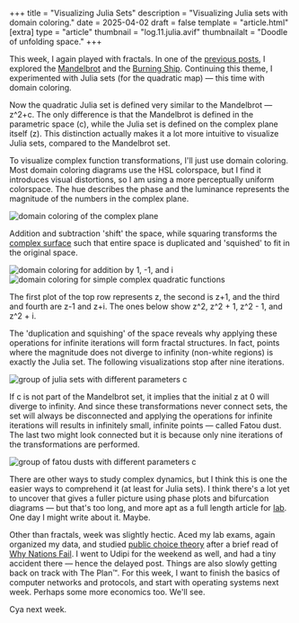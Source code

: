 +++
title = "Visualizing Julia Sets"
description = "Visualizing Julia sets with domain coloring."
date = 2025-04-02
draft = false
template = "article.html"
[extra]
type = "article"
thumbnail = "log.11.julia.avif"
thumbnailalt = "Doodle of unfolding space."
+++

This week, I again played with fractals. In one of the [previous posts](/log/9-fractional-dimensional-shapes), I explored the [Mandelbrot](https://en.wikipedia.org/wiki/Mandelbrot_set) and the [Burning Ship](https://en.wikipedia.org/wiki/Burning_Ship_fractal). Continuing this theme, I experimented with Julia sets (for the quadratic map) — this time with domain coloring.

Now the quadratic Julia set is defined very similar to the Mandelbrot — z^2+c. The only difference is that the Mandelbrot is defined in the parametric space (c), while the Julia set is defined on the complex plane itself (z). This distinction actually makes it a lot more intuitive to visualize Julia sets, compared to the Mandelbrot set.

To visualize complex function transformations, I'll just use domain coloring. Most domain coloring diagrams use the HSL colorspace, but I find it introduces visual distortions, so I am using a more perceptually uniform colorspace. The hue describes the phase and the luminance represents the magnitude of the numbers in the complex plane.

![domain coloring of the complex plane](/media/log/fractal-complex-plane.avif)

Addition and subtraction 'shift' the space, while squaring transforms the [complex surface](https://en.wikipedia.org/wiki/Riemann_surface) such that entire space is duplicated and 'squished' to fit in the original space.

![domain coloring for addition by 1, -1, and i](/media/log/fractal-complex-addition.avif)
![domain coloring for simple complex quadratic functions](/media/log/fractal-complex-exponentiation.avif)

The first plot of the top row represents z, the second is z+1, and the third and fourth are z-1 and z+i. The ones below show z^2, z^2 + 1, z^2 - 1, and z^2 + i.

The 'duplication and squishing' of the space reveals why applying these operations for infinite iterations will form fractal structures. In fact, points where the magnitude does not diverge to infinity (non-white regions) is exactly the Julia set. The following visualizations stop after nine iterations.

![group of julia sets with different parameters c](/media/log/fractal-julia.avif)

If c is not part of the Mandelbrot set, it implies that the initial z at 0 will diverge to infinity. And since these transformations never connect sets, the set will always be disconnected and applying the operations for infinite iterations will results in infinitely small, infinite points — called Fatou dust. The last two might look connected but it is because only nine iterations of the transformations are performed.

![group of fatou dusts with different parameters c](/media/log/fractal-fatou.avif)

There are other ways to study complex dynamics, but I think this is one the easier ways to comprehend it (at least for Julia sets). I think there's a lot yet to uncover that gives a fuller picture using phase plots and bifurcation diagrams — but that's too long, and more apt as a full length article for [lab](/lab). One day I might write about it. Maybe.

Other than fractals, week was slightly hectic. Aced my lab exams, again organized my data, and studied [public choice theory](https://en.wikipedia.org/wiki/Public_choice) after a brief read of [Why Nations Fail](https://en.wikipedia.org/wiki/Special:BookSources/0307719219). I went to Udipi for the weekend as well, and had a tiny accident there — hence the delayed post. Things are also slowly getting back on track with The Plan™. For this week, I want to finish the basics of computer networks and protocols, and start with operating systems next week. Perhaps some more economics too. We'll see.

Cya next week.
